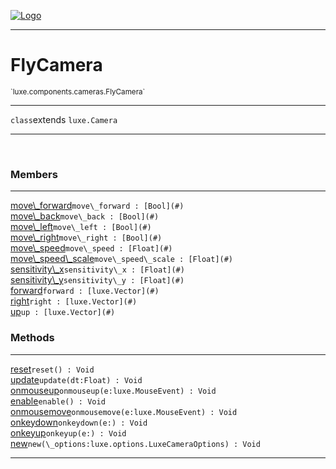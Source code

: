 
[![Logo](../../../../images/logo.png)](../../../../api/index.html)

---



<h1>FlyCamera</h1>
<small>`luxe.components.cameras.FlyCamera`</small>



---

`class`extends <code><span>luxe.Camera</span></code>

---

&nbsp;
&nbsp;



<h3>Members</h3> <hr/><span class="member apipage">
                <a name="move_forward"><a class="lift" href="#move_forward">move\_forward</a></a><code class="signature apipage">move\_forward : [Bool](#)</code><br/></span>
            <span class="small_desc_flat"></span><span class="member apipage">
                <a name="move_back"><a class="lift" href="#move_back">move\_back</a></a><code class="signature apipage">move\_back : [Bool](#)</code><br/></span>
            <span class="small_desc_flat"></span><span class="member apipage">
                <a name="move_left"><a class="lift" href="#move_left">move\_left</a></a><code class="signature apipage">move\_left : [Bool](#)</code><br/></span>
            <span class="small_desc_flat"></span><span class="member apipage">
                <a name="move_right"><a class="lift" href="#move_right">move\_right</a></a><code class="signature apipage">move\_right : [Bool](#)</code><br/></span>
            <span class="small_desc_flat"></span><span class="member apipage">
                <a name="move_speed"><a class="lift" href="#move_speed">move\_speed</a></a><code class="signature apipage">move\_speed : [Float](#)</code><br/></span>
            <span class="small_desc_flat"></span><span class="member apipage">
                <a name="move_speed_scale"><a class="lift" href="#move_speed_scale">move\_speed\_scale</a></a><code class="signature apipage">move\_speed\_scale : [Float](#)</code><br/></span>
            <span class="small_desc_flat"></span><span class="member apipage">
                <a name="sensitivity_x"><a class="lift" href="#sensitivity_x">sensitivity\_x</a></a><code class="signature apipage">sensitivity\_x : [Float](#)</code><br/></span>
            <span class="small_desc_flat"></span><span class="member apipage">
                <a name="sensitivity_y"><a class="lift" href="#sensitivity_y">sensitivity\_y</a></a><code class="signature apipage">sensitivity\_y : [Float](#)</code><br/></span>
            <span class="small_desc_flat"></span><span class="member apipage">
                <a name="forward"><a class="lift" href="#forward">forward</a></a><code class="signature apipage">forward : [luxe.Vector](#)</code><br/></span>
            <span class="small_desc_flat"></span><span class="member apipage">
                <a name="right"><a class="lift" href="#right">right</a></a><code class="signature apipage">right : [luxe.Vector](#)</code><br/></span>
            <span class="small_desc_flat"></span><span class="member apipage">
                <a name="up"><a class="lift" href="#up">up</a></a><code class="signature apipage">up : [luxe.Vector](#)</code><br/></span>
            <span class="small_desc_flat"></span>





<h3>Methods</h3> <hr/><span class="method apipage">
            <a name="reset"><a class="lift" href="#reset">reset</a></a><code class="signature apipage">reset() : Void</code><br/><span class="small_desc_flat"></span>
        </span>
    <span class="method apipage">
            <a name="update"><a class="lift" href="#update">update</a></a><code class="signature apipage">update(dt:Float<span></span>) : Void</code><br/><span class="small_desc_flat"></span>
        </span>
    <span class="method apipage">
            <a name="onmouseup"><a class="lift" href="#onmouseup">onmouseup</a></a><code class="signature apipage">onmouseup(e:luxe.MouseEvent<span></span>) : Void</code><br/><span class="small_desc_flat"></span>
        </span>
    <span class="method apipage">
            <a name="enable"><a class="lift" href="#enable">enable</a></a><code class="signature apipage">enable() : Void</code><br/><span class="small_desc_flat"></span>
        </span>
    <span class="method apipage">
            <a name="onmousemove"><a class="lift" href="#onmousemove">onmousemove</a></a><code class="signature apipage">onmousemove(e:luxe.MouseEvent<span></span>) : Void</code><br/><span class="small_desc_flat"></span>
        </span>
    <span class="method apipage">
            <a name="onkeydown"><a class="lift" href="#onkeydown">onkeydown</a></a><code class="signature apipage">onkeydown(e:<span></span>) : Void</code><br/><span class="small_desc_flat"></span>
        </span>
    <span class="method apipage">
            <a name="onkeyup"><a class="lift" href="#onkeyup">onkeyup</a></a><code class="signature apipage">onkeyup(e:<span></span>) : Void</code><br/><span class="small_desc_flat"></span>
        </span>
    <span class="method apipage">
            <a name="new"><a class="lift" href="#new">new</a></a><code class="signature apipage">new(\_options:luxe.options.LuxeCameraOptions<span></span>) : Void</code><br/><span class="small_desc_flat"></span>
        </span>
    





---

&nbsp;
&nbsp;
&nbsp;
&nbsp;